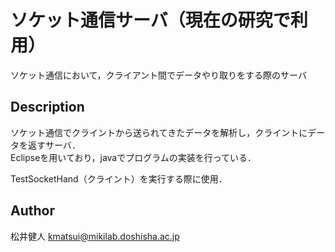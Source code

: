 ソケット通信サーバ（現在の研究で利用）
====

ソケット通信において，クライアント間でデータやり取りをする際のサーバ

## Description

ソケット通信でクライントから送られてきたデータを解析し，クライントにデータを返すサーバ．  
Eclipseを用いており，javaでプログラムの実装を行っている．

TestSocketHand（クライント）を実行する際に使用．

## Author

松井健人
<kmatsui@mikilab.doshisha.ac.jp>
